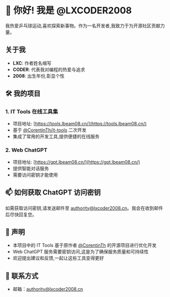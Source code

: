 # 👋 你好! 我是 @LXCODER2008

我热爱乒乓球运动,喜欢探索新事物。作为一名开发者,我致力于为开源社区贡献力量。

## 关于我
- **LXC**: 作者姓名缩写
- **CODER**: 代表我对编程的热爱与追求
- **2008**: 出生年份,彰显个性

## 🛠️ 我的项目

### 1. IT Tools 在线工具集
- 项目地址: [https://tools.lbeam08.cn/](https://tools.lbeam08.cn/)
- 基于 [@CorentinTh/it-tools](https://github.com/CorentinTh/it-tools) 二次开发
- 集成了常用的开发工具,提供便捷的在线服务

### 2. Web ChatGPT
- 项目地址: [https://gpt.lbeam08.cn/](https://gpt.lbeam08.cn/)
- 提供智能对话服务
- 需要访问密钥才能使用

## 📫 如何获取 ChatGPT 访问密钥
如需获取访问密钥,请发送邮件至 authority@lxcoder2008.cn。我会在收到邮件后尽快回复您。

## 📝 声明
- 本项目中的 IT Tools 基于原作者 [@CorentinTh](https://github.com/CorentinTh) 的开源项目进行优化开发
- Web ChatGPT 服务需要密钥访问,这是为了确保服务质量和可持续性
- 欢迎提出建议和反馈,一起让这些工具变得更好

## 📮 联系方式
- 邮箱：authority@lxcoder2008.cn
